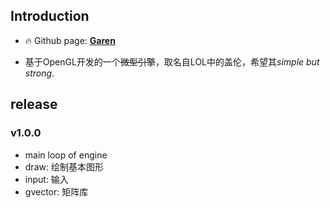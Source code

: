 ## Introduction

- :fire: Github page: [**Garen**](https://github.com/593413198/Garen)

- 基于OpenGL开发的一个~~微型引擎~~，取名自LOL中的盖伦，希望其*simple but strong*.

## release

### v1.0.0
- main loop of engine
- draw: 绘制基本图形
- input: 输入
- gvector: 矩阵库
